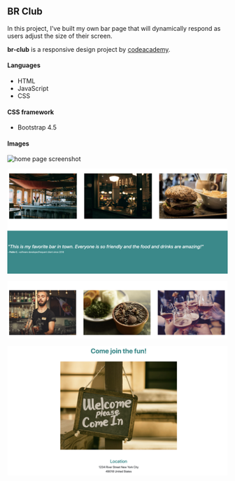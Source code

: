## BR Club

In this project, I've built my own bar page that will dynamically respond as users adjust the size of their screen.

**br-club** ​is a responsive design project by [codeacademy](https://www.codecademy.com/).


#### Languages
 * HTML
 * JavaScript
 * CSS

 #### CSS framework
 * Bootstrap 4.5

#### Images
![home page screenshot](./images/readme-images/page1.png)

![home page items](./images/readme-images/page2.png)

![home page items](./images/readme-images/page3.png)

![home page items](./images/readme-images/page4.png)

